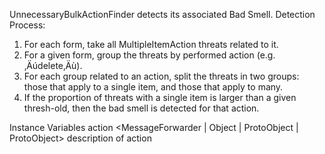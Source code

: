 UnnecessaryBulkActionFinder detects its associated Bad Smell.
Detection Process: 
1.	For each form, take all MultipleItemAction threats related to it.
2.	For a given form, group the threats by performed action (e.g. ‚Äúdelete‚Äù).
3.	For each group related to an action, split the threats in two groups: those that apply to a single item, and those that apply to many.
4.	If the proportion of threats with a single item is larger than a given thresh-old, then the bad smell is detected for that action.


Instance Variables
	action	<MessageForwarder | Object | ProtoObject | ProtoObject>	description of action

